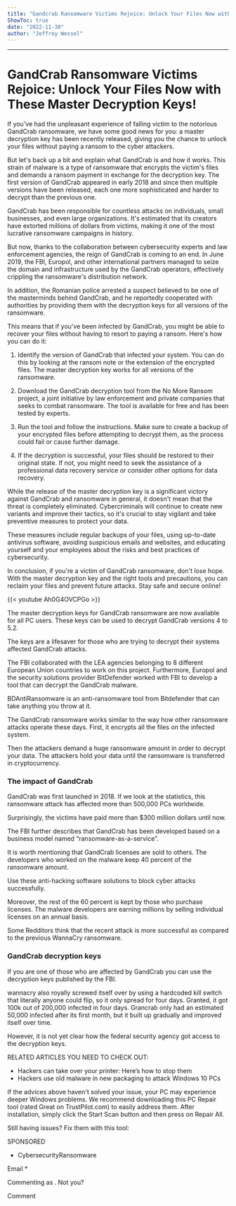 ```yaml
---
title: "Gandcrab Ransomware Victims Rejoice: Unlock Your Files Now with These Master Decryption Keys!"
ShowToc: true 
date: "2022-11-30"
author: "Jeffrey Wessel"
---
```

*****
# GandCrab Ransomware Victims Rejoice: Unlock Your Files Now with These Master Decryption Keys!

If you've had the unpleasant experience of falling victim to the notorious GandCrab ransomware, we have some good news for you: a master decryption key has been recently released, giving you the chance to unlock your files without paying a ransom to the cyber attackers.

But let's back up a bit and explain what GandCrab is and how it works. This strain of malware is a type of ransomware that encrypts the victim's files and demands a ransom payment in exchange for the decryption key. The first version of GandCrab appeared in early 2018 and since then multiple versions have been released, each one more sophisticated and harder to decrypt than the previous one.

GandCrab has been responsible for countless attacks on individuals, small businesses, and even large organizations. It's estimated that its creators have extorted millions of dollars from victims, making it one of the most lucrative ransomware campaigns in history.

But now, thanks to the collaboration between cybersecurity experts and law enforcement agencies, the reign of GandCrab is coming to an end. In June 2019, the FBI, Europol, and other international partners managed to seize the domain and infrastructure used by the GandCrab operators, effectively crippling the ransomware's distribution network.

In addition, the Romanian police arrested a suspect believed to be one of the masterminds behind GandCrab, and he reportedly cooperated with authorities by providing them with the decryption keys for all versions of the ransomware.

This means that if you've been infected by GandCrab, you might be able to recover your files without having to resort to paying a ransom. Here's how you can do it:

1. Identify the version of GandCrab that infected your system. You can do this by looking at the ransom note or the extension of the encrypted files. The master decryption key works for all versions of the ransomware.

2. Download the GandCrab decryption tool from the No More Ransom project, a joint initiative by law enforcement and private companies that seeks to combat ransomware. The tool is available for free and has been tested by experts.

3. Run the tool and follow the instructions. Make sure to create a backup of your encrypted files before attempting to decrypt them, as the process could fail or cause further damage.

4. If the decryption is successful, your files should be restored to their original state. If not, you might need to seek the assistance of a professional data recovery service or consider other options for data recovery.

While the release of the master decryption key is a significant victory against GandCrab and ransomware in general, it doesn't mean that the threat is completely eliminated. Cybercriminals will continue to create new variants and improve their tactics, so it's crucial to stay vigilant and take preventive measures to protect your data.

These measures include regular backups of your files, using up-to-date antivirus software, avoiding suspicious emails and websites, and educating yourself and your employees about the risks and best practices of cybersecurity.

In conclusion, if you're a victim of GandCrab ransomware, don't lose hope. With the master decryption key and the right tools and precautions, you can reclaim your files and prevent future attacks. Stay safe and secure online!

{{< youtube Ah0G4OVCPGo >}} 



The master decryption keys for GandCrab ransomware are now available for all PC users. These keys can be used to decrypt GandCrab versions 4 to 5.2.
 
The keys are a lifesaver for those who are trying to decrypt their systems affected GandCrab attacks.
 
The FBI collaborated with the LEA agencies belonging to 8 different European Union countries to work on this project. Furthermore, Europol and the security solutions provider BitDefender worked with FBI to develop a tool that can decrypt the GandCrab malware.
 
BDAntiRansomware is an anti-ransomware tool from Bitdefender that can take anything you throw at it.
 
The GandCrab ransomware works similar to the way how other ransomware attacks operate these days. First, it encrypts all the files on the infected system.
 
Then the attackers demand a huge ransomware amount in order to decrypt your data. The attackers hold your data until the ransomware is transferred in cryptocurrency.
 
### The impact of GandCrab
 
GandCrab was first launched in 2018. If we look at the statistics, this ransomware attack has affected more than 500,000 PCs worldwide.
 
Surprisingly, the victims have paid more than $300 million dollars until now.
 
The FBI further describes that GandCrab has been developed based on a business model named “ransomware-as-a-service”.
 
It is worth mentioning that GandCrab licenses are sold to others. The developers who worked on the malware keep 40 percent of the ransomware amount.
 
Use these anti-hacking software solutions to block cyber attacks successfully.
 
Moreover, the rest of the 60 percent is kept by those who purchase licenses. The malware developers are earning millions by selling individual licenses on an annual basis.
 
Some Redditors think that the recent attack is more successful as compared to the previous WannaCry ransomware.
 
### GandCrab decryption keys
 
If you are one of those who are affected by GandCrab you can use the decryption keys published by the FBI.
 
wannacry also royally screwed itself over by using a hardcoded kill switch that literally anyone could flip, so it only spread for four days. Granted, it got 100k out of 200,000 infected in four days. Grancrab only had an estimated 50,000 infected after its first month, but it built up gradually and improved itself over time.
 
However, it is not yet clear how the federal security agency got access to the decryption keys.
 
RELATED ARTICLES YOU NEED TO CHECK OUT:
 
- Hackers can take over your printer: Here’s how to stop them
 - Hackers use old malware in new packaging to attack Windows 10 PCs

 

 
If the advices above haven't solved your issue, your PC may experience deeper Windows problems. We recommend downloading this PC Repair tool (rated Great on TrustPilot.com) to easily address them. After installation, simply click the Start Scan button and then press on Repair All.
 
Still having issues? Fix them with this tool:
 
SPONSORED
 
- CybersecurityRansomware

 
Email * 
 

Commenting as .
Not you?

 
Comment 





